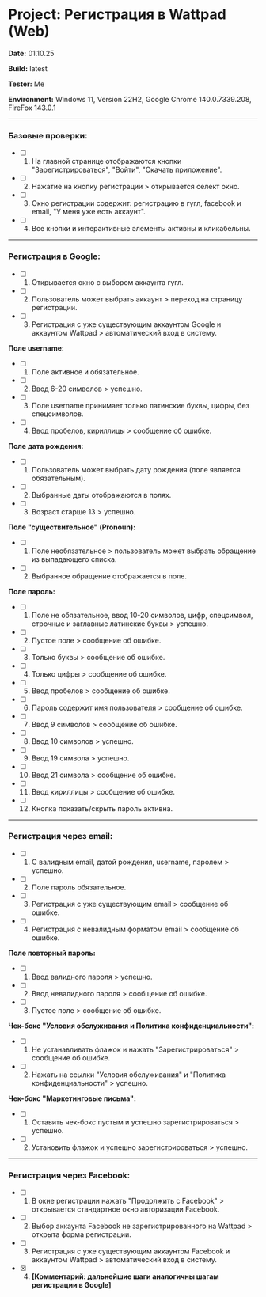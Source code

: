 # Project: Регистрация в Wattpad (Web)

**Date:** 01.10.25

**Build:** latest

**Tester:** Me

**Environment:** Windows 11, Version 22H2, Google Chrome 140.0.7339.208, FireFox 143.0.1

---

### Базовые проверки:
- [ ] 1. На главной странице отображаются кнопки "Зарегистрироваться", "Войти", "Скачать приложение".
- [ ] 2. Нажатие на кнопку регистрации > открывается селект окно.
- [ ] 3. Окно регистрации содержит: регистрацию в гугл, facebook и email, "У меня уже есть аккаунт".
- [ ] 4. Все кнопки и интерактивные элементы активны и кликабельны.

---

### Регистрация в Google:
- [ ] 1. Открывается окно с выбором аккаунта гугл.
- [ ] 2. Пользователь может выбрать аккаунт > переход на страницу регистрации.
- [ ] 3. Регистрация с уже существующим аккаунтом Google и аккаунтом Wattpad > автоматический вход в систему.

 **Поле username:**
  - [ ] 1. Поле активное и обязательное.
  - [ ] 2. Ввод 6-20 символов > успешно.
  - [ ] 3. Поле username принимает только латинские буквы, цифры, без спецсимволов.
  - [ ] 4. Ввод пробелов, кириллицы > сообщение об ошибке.

**Поле дата рождения:**
  - [ ] 1. Пользователь может выбрать дату рождения (поле является обязательным).
  - [ ] 2. Выбранные даты отображаются в полях.
  - [ ] 3. Возраст старше 13 > успешно.
  
**Поле "существительное" (Pronoun):**
  - [ ] 1. Поле необязательное > пользователь может выбрать обращение из выпадающего списка.
  - [ ] 2. Выбранное обращение отображается в поле.
  
**Поле пароль:**
  - [ ] 1. Поле не обязательное, ввод 10-20 символов, цифр, спецсимвол, строчные и заглавные латинские буквы > успешно.
  - [ ] 2. Пустое поле > сообщение об ошибке.
  - [ ] 3. Только буквы > сообщение об ошибке.
  - [ ] 4. Только цифры > сообщение об ошибке.
  - [ ] 5. Ввод пробелов > сообщение об ошибке.
  - [ ] 6. Пароль содержит имя пользователя > сообщение об ошибке.
  - [ ] 7. Ввод 9 символов > сообщение об ошибке.
  - [ ] 8. Ввод 10 символов > успешно.
  - [ ] 9. Ввод 19 символа > успешно.
  - [ ] 10. Ввод 21 символа > сообщение об ошибке.
  - [ ] 11. Ввод кириллицы > сообщение об ошибке.
  - [ ] 12. Кнопка показать/скрыть пароль активна.

---

### Регистрация через email:
- [ ] 1. С валидным email, датой рождения, username, паролем > успешно.
- [ ] 2. Поле пароль обязательное.
- [ ] 3. Регистрация с уже существующим email > сообщение об ошибке.
- [ ] 4. Регистрация с невалидным форматом email > сообщение об ошибке.

 **Поле повторный пароль:**
  - [ ] 1. Ввод валидного пароля > успешно.
  - [ ] 2. Ввод невалидного пароля > сообщение об ошибке.
  - [ ] 3. Пустое поле > сообщение об ошибке.

**Чек-бокс "Условия обслуживания и Политика конфиденциальности":**
  - [ ] 1. Не устанавливать флажок и нажать "Зарегистрироваться" > сообщение об ошибке.
  - [ ] 2. Нажать на ссылки "Условия обслуживания" и "Политика конфиденциальности" > успешно.
 
**Чек-бокс "Маркетинговые письма":**
  - [ ] 1. Оставить чек-бокс пустым и успешно зарегистрироваться > успешно.
  - [ ] 2. Установить флажок и успешно зарегистрироваться > успешно.

---

### Регистрация через Facebook:
- [ ] 1. В окне регистрации нажать "Продолжить с Facebook" > открывается стандартное окно авторизации Facebook.
- [ ] 2. Выбор аккаунта Facebook не зарегистрированного на Wattpad > открыта форма регистрации.
- [ ] 3. Регистрация с уже существующим аккаунтом Facebook и аккаунтом Wattpad > автоматический вход в систему.
- [x] 4. **[Комментарий: дальнейшие шаги аналогичны шагам регистрации в Google]**

